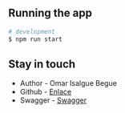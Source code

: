 
## Running the app

```bash
# development
$ npm run start
```

## Stay in touch

- Author - Omar Isalgue Begue
- Github - [Enlace](https://github.com/omar26begue/test-bb-digital)
- Swagger - [Swagger](http://localhost:8085)
